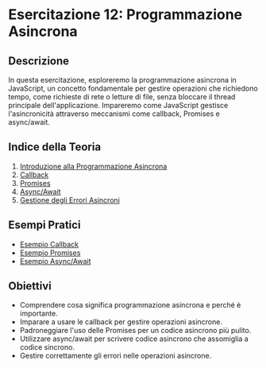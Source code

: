 # Esercitazione 12: Programmazione Asincrona

## Descrizione

In questa esercitazione, esploreremo la programmazione asincrona in JavaScript, un concetto fondamentale per gestire operazioni che richiedono tempo, come richieste di rete o letture di file, senza bloccare il thread principale dell'applicazione. Impareremo come JavaScript gestisce l'asincronicità attraverso meccanismi come callback, Promises e async/await.

## Indice della Teoria

1. [Introduzione alla Programmazione Asincrona](./teoria/01_Introduzione_Asincrono.md)
2. [Callback](./teoria/02_Callback.md)
3. [Promises](./teoria/03_Promises.md)
4. [Async/Await](./teoria/04_Async_Await.md)
5. [Gestione degli Errori Asincroni](./teoria/05_Gestione_Errori_Asincroni.md)

## Esempi Pratici

- [Esempio Callback](./esempio_callback.js)
- [Esempio Promises](./esempio_promises.js)
- [Esempio Async/Await](./esempio_async_await.js)

## Obiettivi

- Comprendere cosa significa programmazione asincrona e perché è importante.
- Imparare a usare le callback per gestire operazioni asincrone.
- Padroneggiare l'uso delle Promises per un codice asincrono più pulito.
- Utilizzare async/await per scrivere codice asincrono che assomiglia a codice sincrono.
- Gestire correttamente gli errori nelle operazioni asincrone.